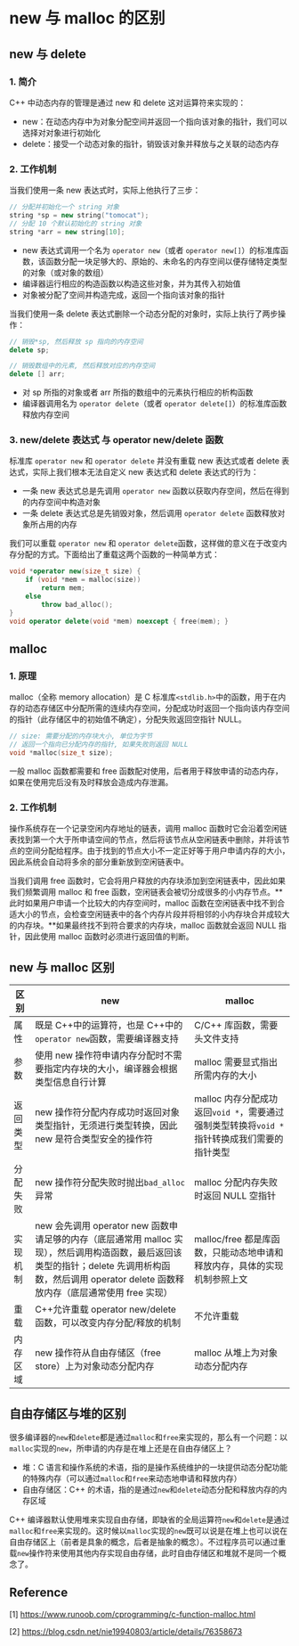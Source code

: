 # new 与 malloc 的区别

## new 与 delete

### 1. 简介

C++ 中动态内存的管理是通过 new 和 delete 这对运算符来实现的：

* new：在动态内存中为对象分配空间并返回一个指向该对象的指针，我们可以选择对对象进行初始化
* delete：接受一个动态对象的指针，销毁该对象并释放与之关联的动态内存

### 2. 工作机制

当我们使用一条 new 表达式时，实际上他执行了三步：

```c++
// 分配并初始化一个 string 对象
string *sp = new string("tomocat");
// 分配 10 个默认初始化的 string 对象
string *arr = new string[10];
```

* new 表达式调用一个名为 `operator new`（或者 `operator new[]`）的标准库函数，该函数分配一块足够大的、原始的、未命名的内存空间以便存储特定类型的对象（或对象的数组）
* 编译器运行相应的构造函数以构造这些对象，并为其传入初始值
* 对象被分配了空间并构造完成，返回一个指向该对象的指针

当我们使用一条 delete 表达式删除一个动态分配的对象时，实际上执行了两步操作：

```c++
// 销毁*sp, 然后释放 sp 指向的内存空间
delete sp;

// 销毁数组中的元素, 然后释放对应的内存空间
delete [] arr;
```

* 对 sp 所指的对象或者 arr 所指的数组中的元素执行相应的析构函数
* 编译器调用名为 `operator delete`（或者 `operator delete[]`）的标准库函数释放内存空间

### 3. new/delete 表达式 与 operator new/delete 函数

标准库 `operator new` 和 `operator delete` 并没有重载 new 表达式或者 delete 表达式，实际上我们根本无法自定义 new 表达式和 delete 表达式的行为：

* 一条 new 表达式总是先调用 `operator new` 函数以获取内存空间，然后在得到的内存空间中构造对象
* 一条 delete 表达式总是先销毁对象，然后调用 `operator delete` 函数释放对象所占用的内存

我们可以重载 `operator new` 和 `operator delete`函数，这样做的意义在于改变内存分配的方式。下面给出了重载这两个函数的一种简单方式：

```c++
void *operator new(size_t size) {
    if (void *mem = malloc(size))
        return mem;
    else
        throw bad_alloc();
}
void operator delete(void *mem) noexcept { free(mem); }
```

## malloc

### 1. 原理

malloc（全称 memory allocation）是 C 标准库`<stdlib.h>`中的函数，用于在内存的动态存储区中分配所需的连续内存空间，分配成功时返回一个指向该内存空间的指针（此存储区中的初始值不确定），分配失败返回空指针 NULL。

```c
// size: 需要分配的内存块大小, 单位为字节
// 返回一个指向已分配内存的指针, 如果失败则返回 NULL
void *malloc(size_t size);
```

一般 malloc 函数都需要和 free 函数配对使用，后者用于释放申请的动态内存，如果在使用完后没有及时释放会造成内存泄漏。

### 2. 工作机制

操作系统存在一个记录空闲内存地址的链表，调用 malloc 函数时它会沿着空闲链表找到第一个大于所申请空间的节点，然后将该节点从空闲链表中删除，并将该节点的空间分配给程序。由于找到的节点大小不一定正好等于用户申请内存的大小，因此系统会自动将多余的部分重新放到空闲链表中。

当我们调用 free 函数时，它会将用户释放的内存块添加到空闲链表中，因此如果我们频繁调用 malloc 和 free 函数，空闲链表会被切分成很多的小内存节点。**此时如果用户申请一个比较大的内存空间时，malloc 函数在空闲链表中找不到合适大小的节点，会检查空闲链表中的各个内存片段并将相邻的小内存块合并成较大的内存块。**如果最终找不到符合要求的内存块，malloc 函数就会返回 NULL 指针，因此使用 malloc 函数时必须进行返回值的判断。

## new 与 malloc 区别

| 区别     | new                                                          | malloc                                                       |
| -------- | ------------------------------------------------------------ | ------------------------------------------------------------ |
| 属性     | 既是 C++中的运算符，也是 C++中的`operator new`函数，需要编译器支持 | C/C++ 库函数，需要头文件支持                                 |
| 参数     | 使用 new 操作符申请内存分配时不需要指定内存块的大小，编译器会根据类型信息自行计算 | malloc 需要显式指出所需内存的大小                            |
| 返回类型 | new 操作符分配内存成功时返回对象类型指针，无须进行类型转换，因此 new 是符合类型安全的操作符 | malloc 内存分配成功返回`void *`，需要通过强制类型转换将`void *`指针转换成我们需要的指针类型 |
| 分配失败 | new 操作符分配失败时抛出`bad_alloc`异常                      | malloc 分配内存失败时返回 NULL 空指针                         |
| 实现机制 | new 会先调用 operator new 函数申请足够的内存（底层通常用 malloc 实现），然后调用构造函数，最后返回该类型的指针；delete 先调用析构函数，然后调用 operator delete 函数释放内存（底层通常使用 free 实现） | malloc/free 都是库函数，只能动态地申请和释放内存，具体的实现机制参照上文 |
| 重载     | C++允许重载 operator new/delete 函数，可以改变内存分配/释放的机制 | 不允许重载                                                   |
| 内存区域 | new 操作符从自由存储区（free store）上为对象动态分配内存     | malloc 从堆上为对象动态分配内存                              |

## 自由存储区与堆的区别

很多编译器的`new`和`delete`都是通过`malloc`和`free`来实现的，那么有一个问题：以`malloc`实现的`new`，所申请的内存是在堆上还是在自由存储区上？

* 堆：C 语言和操作系统的术语，指的是操作系统维护的一块提供动态分配功能的特殊内存（可以通过`malloc`和`free`来动态地申请和释放内存）
* 自由存储区：C++ 的术语，指的是通过`new`和`delete`动态分配和释放内存的内存区域

C++ 编译器默认使用堆来实现自由存储，即缺省的全局运算符`new`和`delete`是通过`malloc`和`free`来实现的。这时候以`malloc`实现的`new`既可以说是在堆上也可以说在自由存储区上（前者是具象的概念，后者是抽象的概念）。不过程序员可以通过重载`new`操作符来使用其他内存实现自由存储，此时自由存储区和堆就不是同一个概念了。

## Reference

[1] <https://www.runoob.com/cprogramming/c-function-malloc.html>

[2] <https://blog.csdn.net/nie19940803/article/details/76358673>
